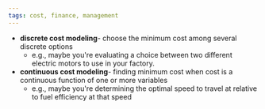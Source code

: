```yaml
---
tags: cost, finance, management
---
```


- **discrete cost modeling**- choose the minimum cost among several discrete options
	- e.g., maybe you're evaluating a choice between two different electric motors to use in your factory.
- **continuous cost modeling**- finding minimum cost when cost is a continuous function of one or more variables
	- e.g., maybe you're determining the optimal speed to travel at relative to fuel efficiency at that speed